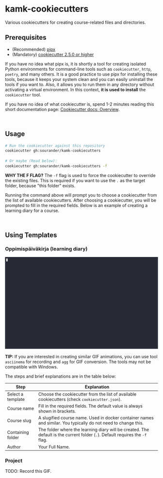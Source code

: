 # kamk-cookiecutters

Various cookiecutters for creating course-related files and directories.

## Prerequisites

* (Recommended) [pipx](https://pipx.pypa.io/stable/installation/)
* (Mandatory) [cookiecutter 2.5.0 or higher](https://cookiecutter.readthedocs.io/en/latest/installation.html)

If you have no idea what pipx is, it is shortly a tool for creating isolated Python environments for command-line tools such as `cookiecutter`, `http`, `poetry`, and many others. It is a good practice to use pipx for installing these tools, because it keeps your system clean and you can easily uninstall the tools if you want to. Also, it allows you to run them in any directory without activating a virtual environment. In this context, **it is used to install** the `cookiecutter` tool.

If you have no idea of what cookiecutter is, spend 1-2 minutes reading this short documentation page: [Cookiecutter docs: Overview](https://cookiecutter.readthedocs.io/en/latest/overview.html).

&nbsp;

## Usage

```bash
# Run the cookiecutter against this repository
cookiecutter gh:sourander/kamk-cookiecutters

# Or maybe (Read below):
cookiecutter gh:sourander/kamk-cookiecutters -f
```

**WHY THE F FLAG?** The `-f` flag is used to force the cookiecutter to override the existing files. This is required if you want to use the `.` as the target folder, because "this folder" exists.

Running the command above will prompt you to choose a cookiecutter from the list of available cookiecutters. After choosing a cookiecutter, you will be prompted to fill in the required fields. Below is an example of creating a learning diary for a course.

&nbsp;

## Using Templates

### Oppimispäiväkirja (learning diary)

![asciinema recording](doc-assets/cookiecutter.gif)

**TIP:** If you are interested in creating similar GIF animations, you can use tool `asciinema` for recording and `agg` for GIF conversion. The tools may not be compatible with Windows.

The steps and brief explanations are in the table below:

| Step              | Explanation                                                                                                                   |
| ----------------- | ----------------------------------------------------------------------------------------------------------------------------- |
| Select a template | Choose the cookiecutter from the list of available cookiecutters (check `cookiecutter.json`).                                 |
| Course name       | Fill in the required fields. The default value is always shown in brackets.                                                   |
| Course slug       | A slugified course name. Used in docker container names and similar. You typically do not need to change this.                |
| Containing folder | The folder where the learning diary will be created. The default is the current folder (`.`). Default requires the `-f` flag. |
| Author            | Your Full Name.                                                                                                               |

### Project

TODO: Record this GIF.